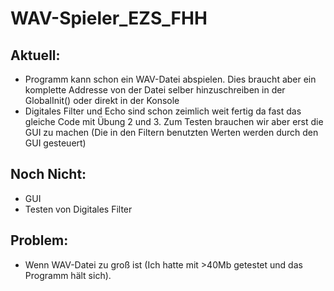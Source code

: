 # WAV-Spieler_EZS_FHH

## Aktuell: 
- Programm kann schon ein WAV-Datei abspielen. Dies braucht aber ein komplette Addresse von der Datei selber hinzuschreiben in der GlobalInit() oder direkt in der Konsole
- Digitales Filter und Echo sind schon zeimlich weit fertig da fast das gleiche Code mit Übung 2 und 3. Zum Testen brauchen wir aber erst die GUI zu machen (Die in den Filtern benutzten Werten werden durch den GUI gesteuert)  

## Noch Nicht: 
- GUI 
- Testen von Digitales Filter

## Problem: 
- Wenn WAV-Datei zu groß ist (Ich hatte mit >40Mb getestet und das Programm hält sich). 

